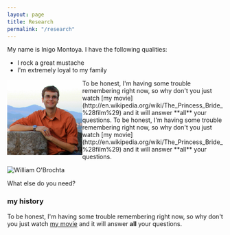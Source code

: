 ```yaml
---
layout: page
title: Research
permalink: "/research"
---
```


My name is Inigo Montoya. I have the following qualities:

- I rock a great mustache
- I'm extremely loyal to my family

<img style="float: left;" src="/img/headshot.jpg" width="175" height="175"/>
To be honest, I'm having some trouble remembering right now, so why don't you just watch [my movie](http://en.wikipedia.org/wiki/The_Princess_Bride_%28film%29) and it will answer **all** your questions.
To be honest, I'm having some trouble remembering right now, so why don't you just watch [my movie](http://en.wikipedia.org/wiki/The_Princess_Bride_%28film%29) and it will answer **all** your questions.


![William O'Brochta](https://obrochtawj.github.io/img/headshot.jpg)

What else do you need?

### my history

To be honest, I'm having some trouble remembering right now, so why don't you just watch [my movie](http://en.wikipedia.org/wiki/The_Princess_Bride_%28film%29) and it will answer **all** your questions.
